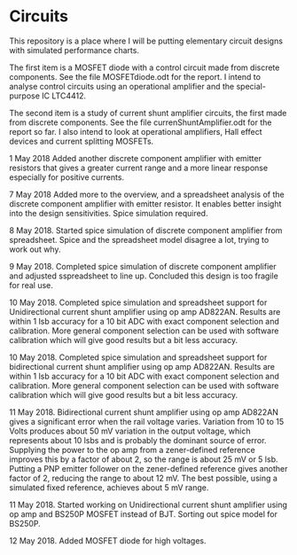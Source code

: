 # Circuits

This repository is a place where I will be putting elementary circuit designs with simulated performance charts. 

The first item is a MOSFET diode with a control circuit made from discrete components. See the file MOSFETdiode.odt for the report. I intend to analyse control circuits using an operational amplifier and the special-purpose IC LTC4412.

The second item is a study of current shunt amplifier circuits, the first made from discrete components. See the file currenShuntAmplifier.odt for the report so far. I also intend to look at operational amplifiers, Hall effect devices and current splitting MOSFETs. 

1 May 2018 Added another discrete component amplifier with emitter resistors that gives a greater current range and a more linear response especially for positive currents.

7 May 2018 Added more to the overview, and a spreadsheet analysis of the discrete component amplifier with emitter resistor. It enables better insight into the design sensitivities. Spice simulation required.

8 May 2018. Started spice simulation of discrete component amplifier from spreadsheet. Spice and the spreadsheet model disagree a lot, trying to work out why. 

9 May 2018. Completed spice simulation of discrete component amplifier and adjusted sspreadsheet to line up. Concluded this design is too fragile for real use. 

10 May 2018. Completed spice simulation and spreadsheet support for Unidirectional current shunt amplifier using op amp AD822AN. Results are within 1 lsb accuracy for a 10 bit ADC with exact component selection and calibration. More general component selection can be used with software calibration which will give good results but a bit less accuracy.

10 May 2018. Completed spice simulation and spreadsheet support for bidirectional current shunt amplifier using op amp AD822AN. Results are within 1 lsb accuracy for a 10 bit ADC with exact component selection and calibration. More general component selection can be used with software calibration which will give good results but a bit less accuracy.

11 May 2018. Bidirectional current shunt amplifier using op amp AD822AN gives a significant error when the rail voltage varies. Variation from 10 to 15 Volts produces about 50 mV variation in the output voltage, which represents about 10 lsbs and is probably the dominant source of error. Supplying the power to the op amp from a zener-defined reference improves this by a factor of about 2, so the range is about 25 mV or 5 lsb. Putting a PNP emitter follower on the zener-defined reference gives another factor of 2, reducing the range to about 12 mV. The best possible, using a simulated fixed reference, achieves about 5 mV range.  

11 May 2018. Started working on Unidirectional current shunt amplifier using op amp and BS250P MOSFET instead of BJT. Sorting out spice model for BS250P. 

12 May 2018. Added MOSFET diode for high voltages. 
